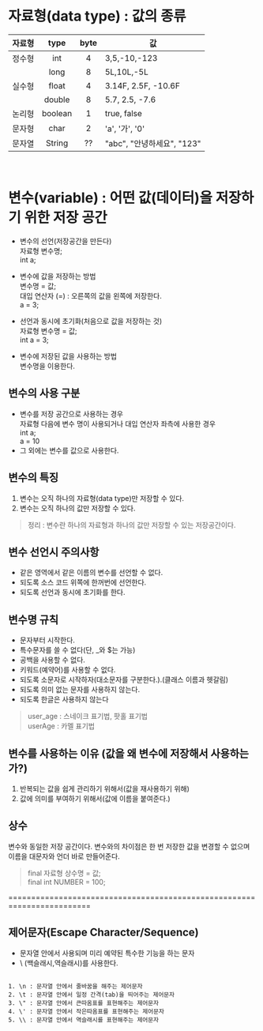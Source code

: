 # 자료형(data type) : 값의 종류

|자료형|type|byte|값|
|----|:---:|:---:|----|
|정수형|int|4|3,5,-10,-123|
||long|8|5L,10L,-5L|
|실수형|float|4|3.14F, 2.5F, -10.6F|
||double|8|5.7, 2.5, -7.6|
|논리형|boolean|1|true, false|
|문자형|char|2|'a', '가', '0'|
|문자열|String|??|"abc", "안녕하세요", "123"|

<br>

# 변수(variable)  : 어떤 값(데이터)을 저장하기 위한 저장 공간

- 변수의 선언(저장공간을 만든다) <br>
   자료형 변수명;<br>
   int a;

- 변수에 값을 저장하는 방법<br>
   변수명 = 값;<br>
   대입 연산자 (=)  : 오른쪽의 값을 왼쪽에 저장한다.<br>
   a = 3;

- 선언과 동시에 초기화(처음으로 값을 저장하는 것)<br>
   자료형 변수명 = 값;<br>
   int a = 3;

- 변수에 저장된 값을 사용하는 방법 <br>
   변수명을 이용한다.

## 변수의 사용 구분

   - 변수를 저장 공간으로 사용하는 경우<br>
      자료형 다음에 변수 명이 사용되거나 대입 연산자 좌측에 사용한 경우<br>
      int a;<br>
      a = 10
   - 그 외에는 변수를 값으로 사용한다.

##  변수의 특징

1. 변수는 오직 하나의 자료형(data type)만 저장할 수 있다.
2. 변수는 오직 하나의 값만 저장할 수 있다.

>정리 : 변수란 하나의 자료형과 하나의 값만 저장할 수 있는 저장공간이다.


##  변수 선언시 주의사항

- 같은 영역에서 같은 이름의 변수를 선언할 수 없다.
- 되도록 소스 코드 위쪽에 한꺼번에 선언한다.
- 되도록 선언과 동시에 초기화를 한다.

##  변수명 규칙

- 문자부터 시작한다.
- 특수문자를 쓸 수 없다(단, _와 $는 가능)
- 공백을 사용할 수 없다.
- 키워드(예약어)를 사용할 수 없다.
- 되도록 소문자로 시작하자(대소문자를 구분한다.).(클래스 이름과 헷갈림)
- 되도록 의미 없는 문자를 사용하지 않는다.
- 되도록 한글은 사용하지 않는다

>user_age : 스네이크 표기법, 팟홀 표기법 <br>
>userAge : 카멜 표기법


##  변수를 사용하는 이유 (값을 왜 변수에 저장해서 사용하는가?)

1. 반복되는 값을 쉽게 관리하기 위해서(값을 재사용하기 위해)
2. 값에 의미를 부여하기 위해서(값에 이름을 붙여준다.)


## 상수
변수와 동일한 저장 공간이다.
변수와의 차이점은 한 번 저장한 값을 변경할 수 없으며 이름을 대문자와 언더 바로 만들어준다.

>final 자료형 상수명 = 값; <br>
>final int NUMBER = 100;

========================================================================

## 제어문자(Escape Character/Sequence)

- 문자열 안에서 사용되며 미리 예약된 특수한 기능을 하는 문자
- \ (백슬래시,역슬래시)를 사용한다.
<pre><code>
1. \n : 문자열 안에서 줄바꿈을 해주는 제어문자
2. \t : 문자열 안에서 일정 간격(tab)을 띄어주는 제어문자
3. \" : 문자열 안에서 큰따옴표를 표현해주는 제어문자
4. \' : 문자열 안에서 작은따옴표를 표현해주는 제어문자
5. \\ : 문자열 안에서 역슬래시를 표현해주는 제어문자
</code></pre>
